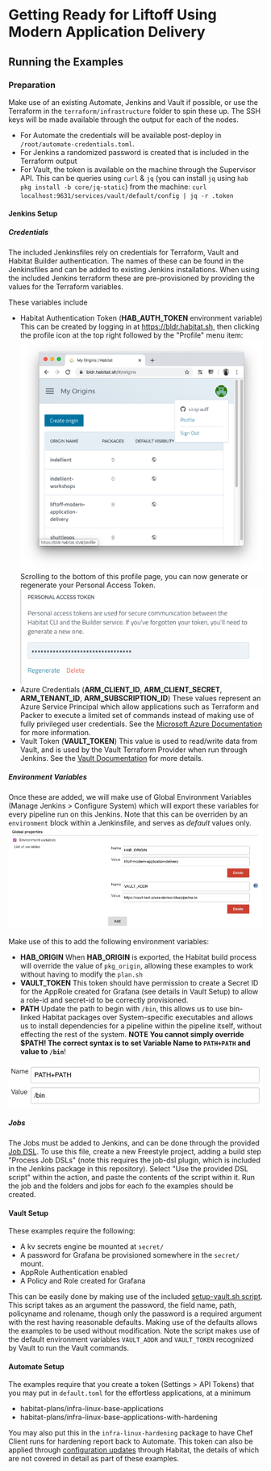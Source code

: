 # Getting Ready for Liftoff Using Modern Application Delivery

## Running the Examples

### Preparation
Make use of an existing Automate, Jenkins and Vault if possible, or use the Terraform in the `terraform/infrastructure` folder to spin these up. The SSH keys will be made available through the output for each of the nodes.

- For Automate the credentials will be available post-deploy in `/root/automate-credentials.toml`.
- For Jenkins a randomized password is created that is included in the Terraform output
- For Vault, the token is available on the machine through the Supervisor API. This can be queries using `curl` & `jq` (you can install `jq` using `hab pkg install -b core/jq-static`) from the machine: `curl localhost:9631/services/vault/default/config | jq -r .token`

#### Jenkins Setup

##### Credentials
The included Jenkinsfiles rely on credentials for Terraform, Vault and Habitat Builder authentication. The names of these can be found in the Jenkinsfiles and can be added to existing Jenkins installations. When using the included Jenkins terraform these are pre-provisioned by providing the values for the Terraform variables.

These variables include
- Habitat Authentication Token (**HAB_AUTH_TOKEN** environment variable)
  This can be created by logging in at https://bldr.habitat.sh, then clicking the profile icon at the top right followed by the "Profile" menu item: 
  ![Profile Item](doc/habitat-builder-profile-menu.png)
  Scrolling to the bottom of this profile page, you can now generate or regenerate your Personal Access Token.
  ![Personal Access Token](doc/habitat-builder-personal-access-token.png)
- Azure Credentials (**ARM_CLIENT_ID**, **ARM_CLIENT_SECRET**, **ARM_TENANT_ID**, **ARM_SUBSCRIPTION_ID**)
  These values represent an Azure Service Principal which allow applications such as Terraform and Packer to execute a limited set of commands instead of making use of fully privileged user credentials. See the [Microsoft Azure Documentation](https://docs.microsoft.com/en-us/cli/azure/create-an-azure-service-principal-azure-cli?toc=%2Fazure%2Fazure-resource-manager%2Ftoc.json&view=azure-cli-latest) for more information.  
- Vault Token (**VAULT_TOKEN**)
  This value is used to read/write data from Vault, and is used by the Vault Terraform Provider when run through Jenkins. See the [Vault Documentation](https://www.vaultproject.io/docs/concepts/tokens.html) for more details.

##### Environment Variables 
Once these are added, we will make use of Global Environment Variables (Manage Jenkins > Configure System) which will export these variables for every pipeline run on this Jenkins. Note that this can be overriden by an `environment` block within a Jenkinsfile, and serves as *default* values only.
![Jenkins Environment Variables](doc/jenkins-environment-variables.png)

Make use of this to add the following environment variables:
- **HAB_ORIGIN**
  When **HAB_ORIGIN** is exported, the Habitat build process will override the value of `pkg_origin`, allowing these examples to work without having to modify the `plan.sh`
- **VAULT_TOKEN**
  This token should have permission to create a Secret ID for the AppRole created for Grafana (see details in Vault Setup) to allow a role-id and secret-id to be correctly provisioned.
- **PATH**
  Update the path to begin with `/bin`, this allows us to use bin-linked Habitat packages over System-specific executables and allows us to install dependencies for a pipeline within the pipeline itself, without effecting the rest of the system. **NOTE You cannot simply override $PATH! The correct syntax is to set Variable Name to `PATH+PATH` and value to `/bin`**!
  
![Jenkins PATH Environment Variable](doc/jenkins-path-environment-variable.png)
  
##### Jobs
The Jobs must be added to Jenkins, and can be done through the provided [Job DSL](infrastructure-terraform/jenkins/add-all-jobs.groovy). To use this file, create a new Freestyle project, adding a build step "Process Job DSLs" (note this requires the job-dsl plugin, which is included in the Jenkins package in this repository). Select "Use the provided DSL script" within the action, and paste the contents of the script within it. Run the job and the folders and jobs for each fo the examples should be created. 
  
#### Vault Setup
These examples require the following:
- A kv secrets engine be mounted at `secret/`
- A password for Grafana be provisioned somewhere in the `secret/` mount.
- AppRole Authentication enabled
- A Policy and Role created for Grafana

This can be easily done by making use of the included [setup-vault.sh script](infrastructure-terraform/vault/setup-vault.sh). This script takes as an argument the password, the field name, path, policyname and rolename, though only the password is a required argument with the rest having reasonable defaults. Making use of the defaults allows the examples to be used without modification. Note the script makes use of the default environment variables `VAULT_ADDR` and `VAULT_TOKEN` recognized by Vault to run the Vault commands. 

#### Automate Setup
The examples require that you create a token (Settings > API Tokens) that you may put in `default.toml` for the effortless applications, at a minimum
- habitat-plans/infra-linux-base-applications
- habitat-plans/infra-linux-base-applications-with-hardening

You may also put this in the `infra-linux-hardening` package to have Chef Client runs for hardening report back to Automate. This token can also be applied through [configuration updates](https://www.habitat.sh/docs/using-habitat/#config-updates) through Habitat, the details of which are not covered in detail as part of these examples.
